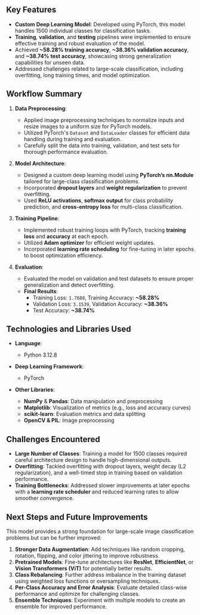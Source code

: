 ## **Key Features**
- **Custom Deep Learning Model**: Developed using PyTorch, this model handles 1500 individual classes for classification tasks.
- **Training**, **validation**, and **testing** pipelines were implemented to ensure effective training and robust evaluation of the model.
- Achieved **~58.28% training accuracy**, **~38.36% validation accuracy**, and **~38.74% test accuracy**, showcasing strong generalization capabilities for unseen data.
- Addressed challenges related to large-scale classification, including overfitting, long training times, and model optimization.

## **Workflow Summary**
1. **Data Preprocessing**:
    - Applied image preprocessing techniques to normalize inputs and resize images to a uniform size for PyTorch models.
    - Utilized PyTorch's `Dataset` and `DataLoader` classes for efficient data handling during training and evaluation.
    - Carefully split the data into training, validation, and test sets for thorough performance evaluation.

2. **Model Architecture**:
    - Designed a custom deep learning model using **PyTorch’s nn.Module** tailored for large-class classification problems.
    - Incorporated **dropout layers** and **weight regularization** to prevent overfitting.
    - Used **ReLU activations**, **softmax output** for class probability prediction, and **cross-entropy loss** for multi-class classification.

3. **Training Pipeline**:
    - Implemented robust training loops with PyTorch, tracking **training loss** and **accuracy** at each epoch.
    - Utilized **Adam optimizer** for efficient weight updates.
    - Incorporated **learning rate scheduling** for fine-tuning in later epochs to boost optimization efficiency.

4. **Evaluation**:
    - Evaluated the model on validation and test datasets to ensure proper generalization and detect overfitting.
    - **Final Results**:
        - Training Loss: `1.7688`, Training Accuracy: **~58.28%**
        - Validation Loss: `3.1539`, Validation Accuracy: **~38.36%**
        - Test Accuracy: **~38.74%**

## **Technologies and Libraries Used**
- **Language**:
    - Python 3.12.8

- **Deep Learning Framework**:
    - PyTorch

- **Other Libraries**:
    - **NumPy** & **Pandas**: Data manipulation and preprocessing
    - **Matplotlib**: Visualization of metrics (e.g., loss and accuracy curves)
    - **scikit-learn**: Evaluation metrics and data splitting
    - **OpenCV & PIL**: Image preprocessing

## **Challenges Encountered**
- **Large Number of Classes**: Training a model for 1500 classes required careful architecture design to handle high-dimensional outputs.
- **Overfitting**: Tackled overfitting with dropout layers, weight decay (L2 regularization), and a well-timed stop in training based on validation performance.
- **Training Bottlenecks**: Addressed slower improvements at later epochs with a **learning rate scheduler** and reduced learning rates to allow smoother convergence.

## **Next Steps and Future Improvements**
This model provides a strong foundation for large-scale image classification problems but can be further improved:
1. **Stronger Data Augmentation**: Add techniques like random cropping, rotation, flipping, and color jittering to improve robustness.
2. **Pretrained Models**: Fine-tune architectures like **ResNet**, **EfficientNet**, or **Vision Transformers (ViT)** for potentially better results.
3. **Class Rebalancing**: Further address imbalance in the training dataset using weighted loss functions or oversampling techniques.
4. **Per-Class Accuracy and Error Analysis**: Evaluate detailed class-wise performance and optimize for challenging classes.
5. **Ensemble Techniques**: Experiment with multiple models to create an ensemble for improved performance.
  


